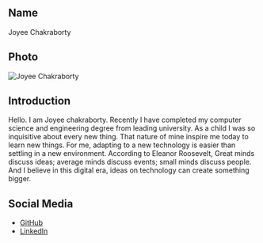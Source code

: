 ## Name
Joyee Chakraborty

## Photo
![Joyee Chakraborty](https://joyee-ck.netlify.app/assets/port.2-0079665d.jpg)

## Introduction
Hello. I am Joyee chakraborty. Recently I have completed my computer science and engineering degree from leading university. As a child I was so inquisitive about every new thing. That nature of mine inspire me today to learn new things. For me, adapting to a new technology is easier than settling in a new environment. According to Eleanor Roosevelt, Great minds discuss ideas; average minds discuss events; small minds discuss people. And I believe in this digital era, ideas on technology can create something bigger.

## Social Media
- [GitHub](https://github.com/ck-joyee)
- [LinkedIn](https://www.linkedin.com/in/joyee-chakraborty-8b5b50229/)